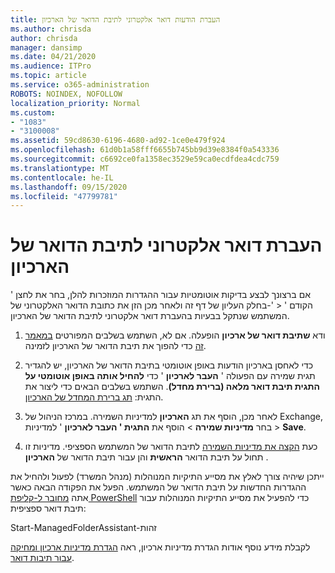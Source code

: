 ```yaml
---
title: העברת הודעות דואר אלקטרוני לתיבת הדואר של הארכיון
ms.author: chrisda
author: chrisda
manager: dansimp
ms.date: 04/21/2020
ms.audience: ITPro
ms.topic: article
ms.service: o365-administration
ROBOTS: NOINDEX, NOFOLLOW
localization_priority: Normal
ms.custom:
- "1083"
- "3100008"
ms.assetid: 59cd8630-6196-4680-ad92-1ce0e479f924
ms.openlocfilehash: 61d0b1a58fff6655b745bb9d39e8384f0a543336
ms.sourcegitcommit: c6692ce0fa1358ec3529e59ca0ecdfdea4cdc759
ms.translationtype: MT
ms.contentlocale: he-IL
ms.lasthandoff: 09/15/2020
ms.locfileid: "47799781"
---
```

# <a name="move-email-to-the-archive-mailbox"></a>העברת דואר אלקטרוני לתיבת הדואר של הארכיון

אם ברצונך לבצע בדיקות אוטומטיות עבור ההגדרות המוזכרות להלן, בחר את לחצן ' הקודם ' < '-בחלק העליון של דף זה ולאחר מכן הזן את כתובת הדואר האלקטרוני של המשתמש שנתקל בבעיות בהעברת דואר אלקטרוני לתיבת הדואר של הארכיון.

1. ודא **שתיבת דואר של ארכיון** הופעלה. אם לא, השתמש בשלבים המפורטים [במאמר זה](https://docs.microsoft.com/microsoft-365/compliance/enable-archive-mailboxes) כדי להפוך את תיבת הדואר של הארכיון לזמינה.

2. כדי לאחסן בארכיון הודעות באופן אוטומטי בתיבת הדואר של הארכיון, יש להגדיר תגית שמירה עם הפעולה ' **העבר לארכיון** ' כדי **להחיל אותה באופן אוטומטי על התגית תיבת דואר מלאה (ברירת מחדל)**. השתמש בשלבים הבאים כדי ליצור את התגית: [תג ברירת המחדל של הארכיון](https://docs.microsoft.com/microsoft-365/compliance/set-up-an-archive-and-deletion-policy-for-mailboxes#create-a-custom-archive-default-policy-tag).

3. לאחר מכן, הוסף את תג **הארכיון** למדיניות השמירה. במרכז הניהול של Exchange, בחר **מדיניות שמירה** > הוסף את **התגית ' העבר לארכיון** ' למדיניות > **Save**.

4. כעת [הקצה את מדיניות השמירה](https://docs.microsoft.com/exchange/security-and-compliance/messaging-records-management/apply-retention-policy) לתיבת הדואר של המשתמש הספציפי. מדיניות זו תחול על תיבת הדואר **הראשית** והן עבור תיבת הדואר של **הארכיון** .

ייתכן שיהיה צורך לאלץ את מסייע התיקיות המנוהלות (מנהל המשרד) לפעול ולהחיל את ההגדרות החדשות על תיבת הדואר של המשתמש. הפעל את הפקודה הבאה כאשר אתה [מחובר ל-קליפת PowerShell](https://docs.microsoft.com/powershell/exchange/exchange-online/connect-to-exchange-online-powershell/connect-to-exchange-online-powershell?view=exchange-ps) כדי להפעיל את מסייע התיקיות המנוהלות עבור תיבת דואר ספציפית:
  
Start-ManagedFolderAssistant-זהות <name of the mailbox>

לקבלת מידע נוסף אודות הגדרת מדיניות ארכיון, ראה [הגדרת מדיניות ארכיון ומחיקה עבור תיבות דואר](https://docs.microsoft.com/microsoft-365/compliance/set-up-an-archive-and-deletion-policy-for-mailboxes#step-1-enable-archive-mailboxes-for-users).
  